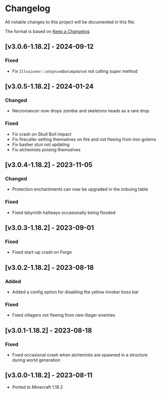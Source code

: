 # Changelog
All notable changes to this project will be documented in this file.

The format is based on [Keep a Changelog].

## [v3.0.6-1.18.2] - 2024-09-12
### Fixed
- Fix `Illusioner::onSyncedDataUpdated` not calling super method

## [v3.0.5-1.18.2] - 2024-01-24
### Changed
- Necromancer now drops zombie and skeletons heads as a rare drop
### Fixed
- Fix crash on Skull Bolt impact
- Fix firecaller setting themselves on fire and not fleeing from iron golems
- Fix basher stun not updating
- Fix alchemists poising themselves

## [v3.0.4-1.18.2] - 2023-11-05
### Changed
- Protection enchantments can now be upgraded in the imbuing table
### Fixed
- Fixed labyrinth hallways occasionally being flooded

## [v3.0.3-1.18.2] - 2023-09-01
### Fixed
- Fixed start-up crash on Forge

## [v3.0.2-1.18.2] - 2023-08-18
### Added
- Added a config option for disabling the yellow invoker boss bar
### Fixed
- Fixed villagers not fleeing from new illager enemies

## [v3.0.1-1.18.2] - 2023-08-18
### Fixed
- Fixed occasional crash when alchemists are spawned in a structure during world generation

## [v3.0.0-1.18.2] - 2023-08-11
- Ported to Minecraft 1.18.2

[Keep a Changelog]: https://keepachangelog.com/en/1.0.0/
